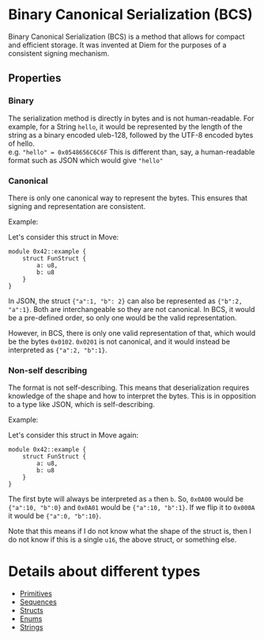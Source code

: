 # Binary Canonical Serialization (BCS)

Binary Canonical Serialization (BCS) is a method that allows for compact and efficient storage. It was invented at Diem for the purposes of a consistent signing mechanism.

## Properties

### Binary

The serialization method is directly in bytes and is not human-readable. For example, for a String `hello`, it would be
represented by the length of the string as a binary encoded uleb-128, followed by the UTF-8 encoded bytes of hello.  
e.g. `"hello" = 0x0548656C6C6F`  This is different than, say, a human-readable format such as JSON which would give
`"hello"`

### Canonical

There is only one canonical way to represent the bytes. This ensures that signing and representation are consistent.

Example:

Let's consider this struct in Move:

```move
module 0x42::example {
    struct FunStruct {
        a: u8,
        b: u8
    }
}
```

In JSON, the struct `{"a":1, "b": 2}` can also be represented as `{"b":2, "a":1}`. Both are interchangeable so
they are not canonical. In BCS, it would be a pre-defined order, so only one would be the valid representation.

However, in BCS, there is only one valid representation of that, which would be the bytes `0x0102`.  `0x0201` is not
canonical, and it would instead be interpreted as `{"a":2, "b":1}`.

### Non-self describing

The format is not self-describing. This means that deserialization requires knowledge of the shape and how to interpret
the bytes. This is in opposition to a type like JSON, which is self-describing.

Example:

Let's consider this struct in Move again:

```move
module 0x42::example {
    struct FunStruct {
        a: u8,
        b: u8
    }
}
```

The first byte will always be interpreted as `a` then `b`. So, `0x0A00` would be `{"a":10, "b":0}` and `0x0A01` would be
`{"a":10, "b":1}`. If we flip it to `0x000A` it would be `{"a":0, "b":10}`.

Note that this means if I do not know what the shape of the struct is, then I do not know if this is a single `u16`, the
above struct, or something else.

# Details about different types

- [Primitives](primitives.md)
- [Sequences](sequences.md)
- [Structs](structs.md)
- [Enums](enums.md)
- [Strings](strings.md)